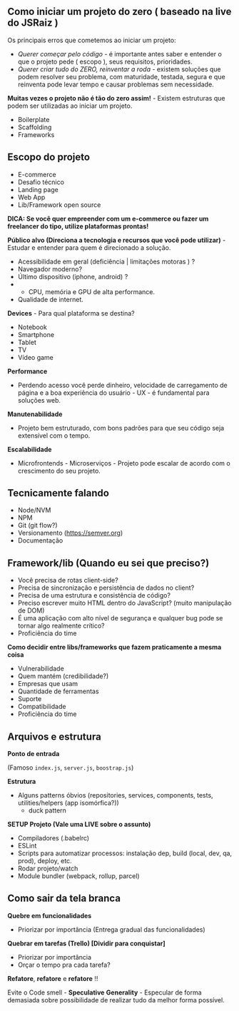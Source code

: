 ## Como iniciar um projeto do zero ( baseado na live do JSRaiz )

Os principais erros que cometemos ao iniciar um projeto:

- _Querer começar pelo código_ - é importante antes saber e entender o que o projeto pede ( escopo ), seus requisitos, prioridades.
- _Querer criar tudo do ZERO, reinventar a roda_ - existem soluções que podem resolver seu problema, com maturidade, testada, segura e que reinventa pode levar tempo e causar problemas sem necessidade.

**Muitas vezes o projeto não é tão do zero assim!** - Existem estruturas que podem ser utilizadas ao iniciar um projeto.

- Boilerplate
- Scaffolding
- Frameworks

## Escopo do projeto

- E-commerce
- Desafio técnico
- Landing page
- Web App
- Lib/Framework open source

**DICA: Se você quer empreender com um e-commerce ou fazer um freelancer do tipo, utilize plataformas prontas!**

**Público alvo (Direciona a tecnologia e recursos que você pode utilizar)** - Estudar e entender para quem é direcionado a solução.

- Acessibilidade em geral (deficiência | limitações motoras ) ?
- Navegador moderno?
- Último dispositivo (iphone, android) ?
- - CPU, memória e GPU de alta performance.
- Qualidade de internet.

**Devices** - Para qual plataforma se destina?

- Notebook
- Smartphone
- Tablet
- TV
- Vídeo game

**Performance**

- Perdendo acesso você perde dinheiro, velocidade de carregamento de página e a boa experiência do usuário - UX - é fundamental para soluções web.

**Manutenabilidade**

- Projeto bem estruturado, com bons padrões para que seu código seja extensível com o tempo.

**Escalabilidade**

- Microfrontends - Microserviços - Projeto pode escalar de acordo com o crescimento do seu projeto.

## Tecnicamente falando

- Node/NVM
- NPM
- Git (git flow?)
- Versionamento (https://semver.org)
- Documentação

## Framework/lib (Quando eu sei que preciso?)

- Você precisa de rotas client-side?
- Precisa de sincronização e persistência de dados no client?
- Precisa de uma estrutura e consistência de código?
- Preciso escrever muito HTML dentro do JavaScript? (muito manipulação de DOM)
- É uma aplicação com alto nível de segurança e qualquer bug pode se tornar algo realmente crítico?
- Proficiência do time

**Como decidir entre libs/frameworks que fazem praticamente a mesma coisa**

- Vulnerabilidade
- Quem mantém (credibilidade?)
- Empresas que usam
- Quantidade de ferramentas
- Suporte
- Compatibilidade
- Proficiência do time

## Arquivos e estrutura

**Ponto de entrada**

(Famoso `index.js`, `server.js`, `boostrap.js`)

**Estrutura**

- Alguns patterns óbvios (repositories, services, components, tests, utilities/helpers (app isomórfica?))
  - duck pattern

**SETUP Projeto (Vale uma LIVE sobre o assunto)**

- Compiladores (.babelrc)
- ESLint
- Scripts para automatizar processos: instalação dep, build (local, dev, qa, prod), deploy, etc.
- Rodar projeto/watch
- Module bundler (webpack, rollup, parcel)

## Como sair da tela branca

**Quebre em funcionalidades**

- Priorizar por importância (Entrega gradual das funcionalidades)

**Quebrar em tarefas (Trello) [Dividir para conquistar]**

- Priorizar por importância
- Orçar o tempo pra cada tarefa?

**Refatore**, **refatore** e **refatore** !!

Evite o Code smell - **Speculative** **Generality** - Especular de forma demasiada sobre possibilidade de realizar tudo da melhor forma possível.
